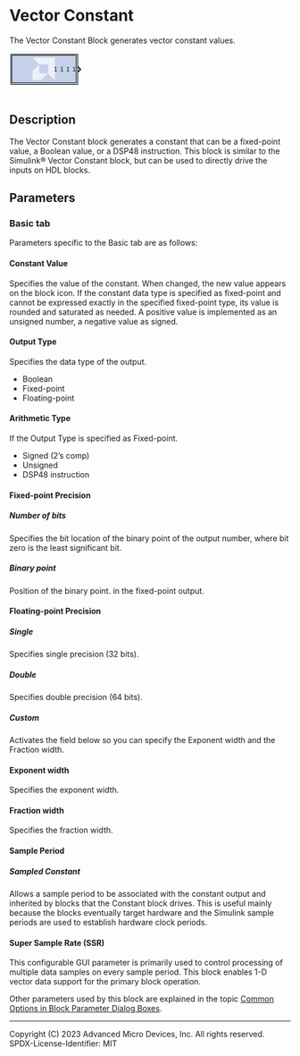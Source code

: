 # Vector Constant

The Vector Constant Block generates vector constant values.

![](./Images/block.png)

## Description

The Vector Constant block generates a constant that can be a fixed-point
value, a Boolean value, or a DSP48 instruction. This block is similar to
the Simulink® Vector Constant block, but can be used to directly drive
the inputs on HDL blocks.

## Parameters

### Basic tab  
Parameters specific to the Basic tab are as follows:

#### Constant Value  
Specifies the value of the constant. When changed, the new value appears
on the block icon. If the constant data type is specified as fixed-point
and cannot be expressed exactly in the specified fixed-point type, its
value is rounded and saturated as needed. A positive value is
implemented as an unsigned number, a negative value as signed.

#### Output Type  
Specifies the data type of the output.

  - Boolean
  - Fixed-point
  - Floating-point

#### Arithmetic Type  
If the Output Type is specified as Fixed-point.

  - Signed (2’s comp)
  - Unsigned
  - DSP48 instruction

#### Fixed-point Precision  
##### Number of bits  
Specifies the bit location of the binary point of the output number,
where bit zero is the least significant bit.

##### Binary point  
Position of the binary point. in the fixed-point output.

#### Floating-point Precision  
##### Single  
Specifies single precision (32 bits).

##### Double  
Specifies double precision (64 bits).

##### Custom  
Activates the field below so you can specify the Exponent width and the
Fraction width.

#### Exponent width  
Specifies the exponent width.

#### Fraction width  
Specifies the fraction width.

#### Sample Period  
##### Sampled Constant  
Allows a sample period to be associated with the constant output and
inherited by blocks that the Constant block drives. This is useful
mainly because the blocks eventually target hardware and the Simulink
sample periods are used to establish hardware clock periods.

#### Super Sample Rate (SSR)
This configurable GUI parameter is primarily
used to control processing of multiple data samples on every sample
period. This block enables 1-D vector data support for the primary block
operation.

Other parameters used by this block are explained in the topic [Common
Options in Block Parameter Dialog
Boxes](../../GEN/common-options/README.md).

--------------
Copyright (C) 2023 Advanced Micro Devices, Inc. All rights reserved.
SPDX-License-Identifier: MIT
